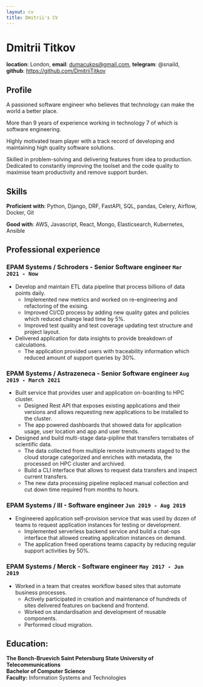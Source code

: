 ```yaml
---
layout: cv
title: Dmitrii's CV
---
```

# Dmitrii Titkov
**location**: London,
**email**:  dumacukps@gmail.com,
**telegram**:  @snaild,
**github**:  https://github.com/DmitriiTitkov

## Profile
A passioned software engineer who believes that technology can make the world a better place.

More than 9 years of experience working in technology 7 of which is software engineering.  

Highly motivated team player with a track record of developing and 
maintaining high quality software solutions.

Skilled in problem-solving and delivering features from idea to production.  
Dedicated to constantly improving the toolset and the code quality to maximise team productivity
and remove support burden.

## Skills
**Proficient with**: Python, Django, DRF, FastAPI, SQL, pandas, Celery, Airflow, Docker, Git

**Good with**: AWS, Javascript, React, Mongo, Elasticsearch, Kubernetes, Ansible

## Professional experience
### **EPAM Systems / Schroders** - Senior Software engineer `Mar 2021 - Now` 
 - Develop and maintain ETL data pipeline that process billions of data points daily.
   - Implemented new metrics and worked on re-engineering and refactoring of the exising.
   - Improved CI/CD process by adding new quality gates and policies which reduced 
     change lead time by 5%.
   - Improved test quality and test coverage updating test structure and project layout.
 - Delivered application for data insights to provide breakdown of calculations. 
   - The application provided users with traceability information which reduced amount of 
     support queries by 30%.
 
### **EPAM Systems / Astrazeneca** - Senior Software engineer `Aug 2019 - March 2021` 
 - Built service that provides user and application on-boarding to HPC cluster.
   - Designed Rest API that exposes existing applications and their versions and allows 
     requesting new applications to be installed to the cluster.
   - The app powered dashboards that showed data for application usage, user location
     and app and user trends.
 - Designed and build multi-stage data-pipline that transfers terrabates of scientific data. 
   - The data collected from multiple remote instruments staged to the cloud storage
     categorized and enriches with metadata, the processed on HPC cluster and archived.
   - Build a CLI interface that allows to request data transfers and inspect current transfers.
   - The new data processing pipeline replaced manual collection and cut down time required
     from months to hours.

### **EPAM Systems / III** - Software engineer `Jun 2019 - Aug 2019`
 - Engineered application self-provision service that was used by dozen of teams to request
   application instances for testing or development. 
   - Implemented serverless backend service and build a chat-ops interface that 
     allowed creating application instances on demand.
   - The application freed operations teams capacity by reducing regular support activities by 50%.

### **EPAM Systems / Merck** - Software engineer `May 2017 - Jun 2019`
 - Worked in a team that creates workflow based sites that automate business processes. 
   - Actively participated in creation and maintenance of hundreds of sites
     delivered features on backend and frontend. 
   - Worked on standardisation and development of reusable components. 
   - Performed cloud migration.

## Education:
**The Bonch-Bruevich Saint Petersburg State University of Telecommunications**  
**Bachelor of Computer Science**  
**Faculty:** Information Systems and Technologies  
